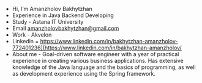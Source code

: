 - Hi, I’m Amanzholov Bakhytzhan
- Experience in Java Backend Developing
- Study - Astana IT University
- Email amanzholovbakhytzhan@gmail.com
- Work - Akvelon
- Linkedin = https://www.linkedin.com/in/bakhytzhan-amanzholov-772401236](https://www.linkedin.com/in/bakhytzhan-amanzholov/
- About me - Goal-driven software engineer with a year of practical experience in creating various business applications. Has extensive knowledge of the Java language and the basics of programming, as well as development experience using the Spring framework.
